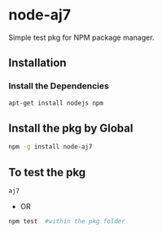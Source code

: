 # node-aj7
Simple test pkg for NPM package manager.
## Installation

### Install the Dependencies

``` sh
apt-get install nodejs npm
```
## Install the pkg by Global

``` sh
npm -g install node-aj7
```
## To test the pkg

``` sh
aj7
```
- OR

``` sh
npm test  #within the pkg folder
```

